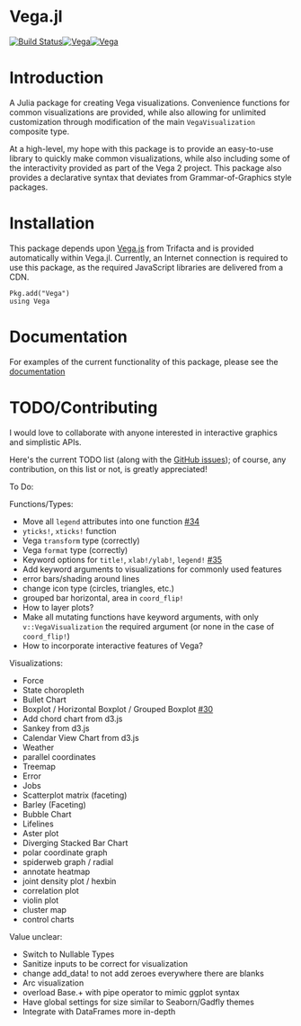 Vega.jl
=======
[![Build Status](https://travis-ci.org/johnmyleswhite/Vega.jl.svg?branch=master)](https://travis-ci.org/johnmyleswhite/Vega.jl)[![Vega](http://pkg.julialang.org/badges/Vega_0.3.svg)](http://pkg.julialang.org/?pkg=Vega&ver=0.3)[![Vega](http://pkg.julialang.org/badges/Vega_0.4.svg)](http://pkg.julialang.org/?pkg=Vega&ver=0.4)

# Introduction

A Julia package for creating Vega visualizations. Convenience functions for common visualizations are provided, while also allowing for unlimited customization through modification of the main `VegaVisualization` composite type.

At a high-level, my hope with this package is to provide an easy-to-use library to quickly make common visualizations, while also including some of the interactivity provided as part of the Vega 2 project. This package also provides a declarative syntax that deviates from Grammar-of-Graphics style packages.

# Installation

This package depends upon [Vega.js](https://github.com/vega/vega) from Trifacta and is provided automatically within Vega.jl. Currently, an Internet connection is required to use this package, as the required JavaScript libraries are delivered from a CDN.

	Pkg.add("Vega")
	using Vega

# Documentation

For examples of the current functionality of this package, please see the [documentation](http://johnmyleswhite.github.io/Vega.jl/)

# TODO/Contributing

I would love to collaborate with anyone interested in interactive graphics and simplistic APIs.

Here's the current TODO list (along with the [GitHub issues](https://github.com/johnmyleswhite/Vega.jl/issues)); of course, any contribution, on this list or not, is greatly appreciated!

To Do:

Functions/Types:
- Move all `legend` attributes into one function [#34](https://github.com/johnmyleswhite/Vega.jl/issues/34)
- `yticks!`, `xticks!` function
- Vega `transform` type (correctly)
- Vega `format` type (correctly)
- Keyword options for `title!`, `xlab!/ylab!`, `legend!`  [#35](https://github.com/johnmyleswhite/Vega.jl/issues/35)
- Add keyword arguments to visualizations for commonly used features
- error bars/shading around lines
- change icon type (circles, triangles, etc.)
- grouped bar horizontal, area in `coord_flip!`
- How to layer plots?
- Make all mutating functions have keyword arguments, with only `v::VegaVisualization` the required argument (or none in the case of `coord_flip!`)
- How to incorporate interactive features of Vega?

Visualizations:

- Force
- State choropleth
- Bullet Chart
- Boxplot / Horizontal Boxplot / Grouped Boxplot [#30](https://github.com/johnmyleswhite/Vega.jl/issues/30)
- Add chord chart from d3.js
- Sankey from d3.js
- Calendar View Chart from d3.js
- Weather
- parallel coordinates
- Treemap
- Error
- Jobs
- Scatterplot matrix (faceting)
- Barley (Faceting)
- Bubble Chart
- Lifelines
- Aster plot
- Diverging Stacked Bar Chart
- polar coordinate graph
- spiderweb graph / radial
- annotate heatmap
- joint density plot / hexbin
- correlation plot
- violin plot
- cluster map
- control charts

Value unclear:
- Switch to Nullable Types
- Sanitize inputs to be correct for visualization
- change add_data! to not add zeroes everywhere there are blanks
- Arc visualization
- overload Base.+ with pipe operator to mimic ggplot syntax
- Have global settings for size similar to Seaborn/Gadfly themes
- Integrate with DataFrames more in-depth
